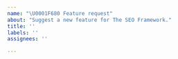 ```yaml
---
name: "\U0001F680 Feature request"
about: "Suggest a new feature for The SEO Framework."
title: ''
labels: ''
assignees: ''

---
```


<!-- We'd love to know what we can add! Please elaborate why you think this feature is useful. -->
